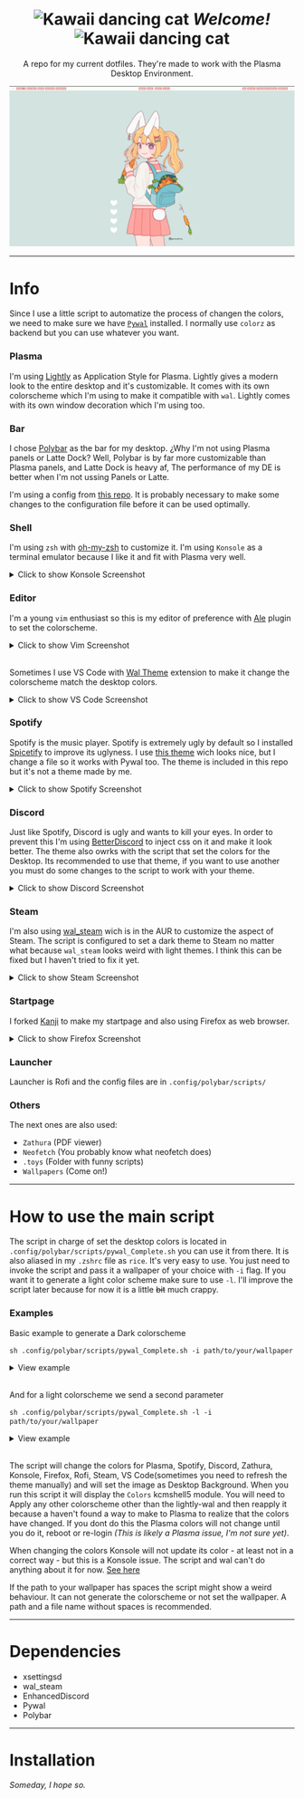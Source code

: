 
<div align="center">

# ![Kawaii dancing cat](https://i.giphy.com/media/IcJ6n6VJNjRNS/giphy.webp) _Welcome!_ ![Kawaii dancing cat](https://i.giphy.com/media/IcJ6n6VJNjRNS/giphy.webp)

A repo for my current dotfiles. They're made to work with the Plasma Desktop Environment.

 ![Homescreen](Pictures/Showcase/Homescreen.png)

---

<div align="left">

# Info

Since I use a little script to automatize the process of changen the colors, we need to make sure we have [`Pywal`](https://github.com/dylanaraps/pywal) installed.
I normally use `colorz` as backend but you can use whatever you want.

### Plasma

 I'm using [Lightly](https://github.com/Luwx/Lightly) as Application Style for Plasma. Lightly gives a modern look to the entire desktop and it's customizable. It comes with its own colorscheme which I'm using to make it compatible with `wal`. Lightly comes with its own window decoration which I'm using too.

 ### Bar

 I chose [Polybar](https://github.com/polybar/polybar) as the bar for my desktop. ¿Why I'm not using Plasma panels or Latte Dock? Well, Polybar is by far more customizable than Plasma panels, and Latte Dock is heavy af, The performance of my DE is better when I'm not ussing Panels or Latte.

 I'm using a config from [this repo](https://github.com/adi1090x/polybar-themes). It is probably necessary to make some changes to the configuration file before it can be used optimally.

### Shell

I'm using `zsh` with [oh-my-zsh](https://ohmyz.sh/) to customize it. I'm using `Konsole` as a terminal emulator because I like it and fit with Plasma very well.

<details>
  <summary>Click to show Konsole Screenshot</summary>

  ![Konsole](Pictures/Showcase/Konsole.png)

</details>

### Editor

I'm a young `vim` enthusiast so this is my editor of preference with [Ale](https://github.com/dense-analysis/ale) plugin to set the colorscheme.

<details>
  <summary>Click to show Vim Screenshot</summary>

  ![Editor](Pictures/Showcase/Editor.png)

</details>


 <br>Sometimes I use VS Code with [Wal Theme](https://marketplace.visualstudio.com/items?itemName=dlasagno.wal-theme) extension to make it change the colorscheme match the desktop colors.

<details>
  <summary>Click to show VS Code Screenshot</summary>

  ![VSCode](Pictures/Showcase/VSCode.png)

</details>

 ### Spotify

 Spotify is the music player. Spotify is extremely ugly by default so I installed [Spicetify](https://github.com/khanhas/spicetify-cli) to improve its uglyness. I use [this theme](https://github.com/khanhas/google-spicetify) wich looks nice, but I change a file so it works with Pywal too. The theme is included in this repo but it's not a theme made by me.

<details>
  <summary>Click to show Spotify Screenshot</summary>

  ![Spotify](Pictures/Showcase/Spotify.png)

</details>

 ### Discord

 Just like Spotify, Discord is ugly and wants to kill your eyes. In order to prevent this I'm using [BetterDiscord](https://betterdiscord.net/home/) to inject css on it and make it look better. The theme also owrks with the script that set the colors for the Desktop. Its recommended to use that theme, if you want to use another you must do some changes to the script to work with your theme.

 <details>
  <summary>Click to show Discord Screenshot</summary>

  ![Discord](Pictures/Showcase/Discord.png)

</details>

### Steam

I'm also using [wal_steam](https://github.com/kotajacob/wal_steam) wich is in the AUR to customize the aspect of Steam. The script is configured to set a dark theme to Steam no matter what because `wal_steam` looks weird with light themes. I think this can be fixed but I haven't tried to fix it yet.

<details>
  <summary>Click to show Steam Screenshot</summary>

  ![Steam](Pictures/Showcase/Steam.png)

</details>

### Startpage

I forked [Kanji](https://github.com/Alededorigo/Kanji) to make my startpage and also using Firefox as web browser.

<details>
  <summary>Click to show Firefox Screenshot</summary>

  ![Firefox](Pictures/Showcase/Firefox.png)

</details>

### Launcher

Launcher is Rofi and the config files are in `.config/polybar/scripts/`

### Others

The next ones are also used:
* `Zathura` (PDF viewer)
* `Neofetch` (You probably know what neofetch does)
* `.toys` (Folder with funny scripts)
* `Wallpapers` (Come on!)

---

# How to use the main script

The script in charge of set the desktop colors is located in `.config/polybar/scripts/pywal_Complete.sh` you can use it from there. It is also aliased in my `.zshrc` file as `rice`. It's very easy to use. You just need to invoke the script and pass it a wallpaper of your choice with `-i` flag. If you want it to generate a light color scheme make sure to use `-l`. I'll improve the script later because for now it is a little ~~bit~~ much crappy.

### Examples

Basic example to generate a Dark colorscheme

    sh .config/polybar/scripts/pywal_Complete.sh -i path/to/your/wallpaper

<details>
  <summary>View example</summary>

  ![Showdark](Pictures/Showcase/Show_dark.gif)
  
</details>

<br>And for a light colorscheme we send a second parameter

    sh .config/polybar/scripts/pywal_Complete.sh -l -i path/to/your/wallpaper

<details>
  <summary>View example</summary>

  ![Showlight](Pictures/Showcase/Show_light.gif)

</details>


<br>The script will change the colors for Plasma, Spotify, Discord, Zathura, Konsole, Firefox, Rofi, Steam, VS Code(sometimes you need to refresh the theme manually) and will set the image as Desktop Background. When you run this script it will display the `Colors` kcmshell5 module. You will need to Apply any other colorscheme other than the lightly-wal and then reapply it because a haven't found a way to make to Plasma to realize that the colors have changed. If you dont do this the Plasma colors will not change until you do it, reboot or re-login _(This is likely a Plasma issue, I'm not sure yet)_. 

When changing the colors Konsole will not update its color - at least not in a correct way - but this is a Konsole issue. The script and wal can't do anything about it for now. [See here](https://github.com/dylanaraps/pywal/wiki/Customization#konsole)

If the path to your wallpaper has spaces the script might show a weird behaviour. It can not generate the colorscheme or not set the wallpaper. A path and a file name without spaces is recommended.

---

# Dependencies

* xsettingsd
* wal_steam
* EnhancedDiscord
* Pywal
* Polybar

---
# Installation 

_Someday, I hope so._
